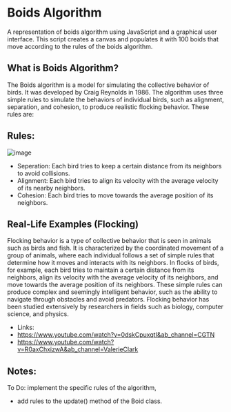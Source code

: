 # Boids Algorithm

A representation of boids algorithm using JavaScript and a graphical user interface. This script creates a canvas and populates it with 100 boids that move according to the rules of the boids algorithm. 

## What is Boids Algorithm? 

The Boids algorithm is a model for simulating the collective behavior of birds. It was developed by Craig Reynolds in 1986. The algorithm uses three simple rules to simulate the behaviors of individual birds, such as alignment, separation, and cohesion, to produce realistic flocking behavior. These rules are:

## Rules:
 
 ![image](https://user-images.githubusercontent.com/48231908/206784256-bb271b2c-2903-46d3-836f-098fada8ec2a.png)
 
- Seperation: Each bird tries to keep a certain distance from its neighbors to avoid collisions.
- Alignment:  Each bird tries to align its velocity with the average velocity of its nearby neighbors.
- Cohesion: Each bird tries to move towards the average position of its neighbors.

## Real-Life Examples (Flocking)

Flocking behavior is a type of collective behavior that is seen in animals such as birds and fish. It is characterized by the coordinated movement of a group of animals, where each individual follows a set of simple rules that determine how it moves and interacts with its neighbors. In flocks of birds, for example, each bird tries to maintain a certain distance from its neighbors, align its velocity with the average velocity of its neighbors, and move towards the average position of its neighbors. These simple rules can produce complex and seemingly intelligent behavior, such as the ability to navigate through obstacles and avoid predators. Flocking behavior has been studied extensively by researchers in fields such as biology, computer science, and physics.

 - Links:
  - https://www.youtube.com/watch?v=0dskCpuxqtI&ab_channel=CGTN
  - https://www.youtube.com/watch?v=R0axChxizwA&ab_channel=ValerieClark

## Notes:

To Do:
implement the specific rules of the algorithm, 
 -  add rules to the update() method of the Boid class. 
 
